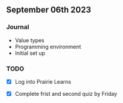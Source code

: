 ## September 06th 2023

### Journal

- Value types
- Programming environment
- Initial set up

### TODO

- [x] Log into Prairie Learns
- [x] Complete frist and second quiz by Friday

